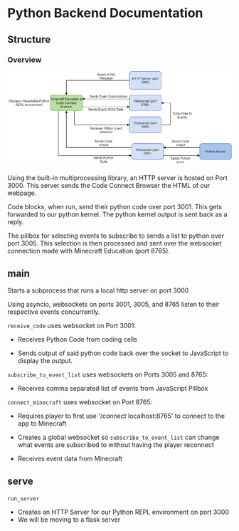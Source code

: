 # Python Backend Documentation



## Structure



### Overview

![Image](python_backend.png)

Using the built-in multiprocessing library,
an HTTP server is hosted on Port 3000. This
server sends the Code Connect Browser the HTML
of our webpage. 

Code blocks, when run, send their python code over
port 3001. This gets forwarded to our python kernel.
The python kernel output is sent back as a reply.

The pillbox for selecting events to subscribe to sends
a list to python over port 3005. This selection is then
processed and sent over the websocket connection made with
Minecraft Education (port 8765).

## main

Starts a subprocess that runs a local http server on port 3000

Using asyncio, websockets on ports 3001, 3005, and 8765
listen to their respective events concurrently.

`receive_code` uses websocket on Port 3001: 

 - Receives Python Code from coding cells
  
 - Sends output of said python code back over the
socket to JavaScript to display the output. 

`subscribe_to_event_list` uses websockets on Ports 3005 
and 8765: 

 - Receives comma separated list of
events from JavaScript Pillbox

`connect_minecraft` uses websocket on Port 8765:

 - Requires player to first use '/connect localhost:8765'
to connect to the app to Minecraft

 - Creates a global websocket so 
  `subscribe_to_event_list` can change what events are subscribed to without having the player reconnect

 - Receives event data from Minecraft






## serve

`run_server`
 - Creates an HTTP Server for our Python REPL environment on port 3000
 - We will be moving to a flask server


